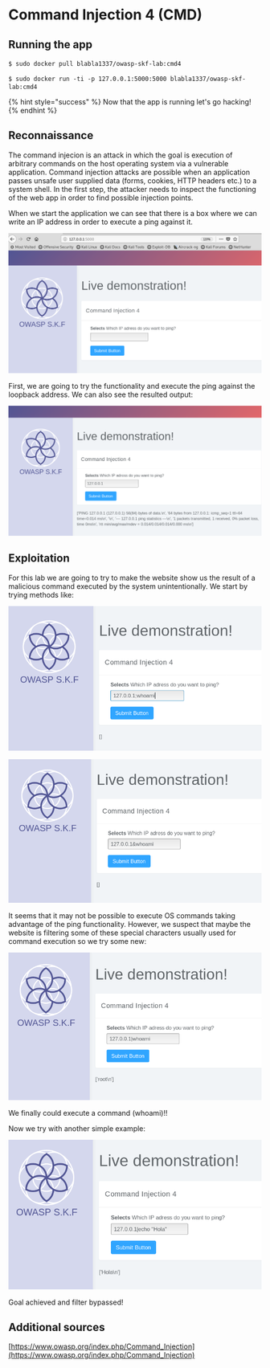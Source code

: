 # Command Injection 4 (CMD)

## Running the app

```text
$ sudo docker pull blabla1337/owasp-skf-lab:cmd4
```

```text
$ sudo docker run -ti -p 127.0.0.1:5000:5000 blabla1337/owasp-skf-lab:cmd4
```

{% hint style="success" %}
Now that the app is running let's go hacking!
{% endhint %}

## Reconnaissance

The command injecion is an attack in which the goal is execution of
arbitrary commands on the host operating system via a vulnerable
application. Command injection attacks are possible when an application
passes unsafe user supplied data (forms, cookies, HTTP headers etc.) to
a system shell. In the first step, the attacker needs to inspect the
functioning of the web app in order to find possible injection points.

When we start the application we can see that there is a box where we can write an IP address in order to execute a ping against it.

![](../../.gitbook/assets/cmd4-10.png)

First, we are going to try the functionality and execute the ping against the loopback address. We can also see the resulted output:

![](../../.gitbook/assets/cmd4-11.png)

## Exploitation

For this lab we are going to try to make the website show us the result of a malicious command executed by the system unintentionally.
We start by trying methods like:

![](../../.gitbook/assets/cmd4-12.png)

![](../../.gitbook/assets/cmd4-13.png)

It seems that it may not be possible to execute OS commands taking advantage of the ping functionality. However, we suspect that maybe the website is
filtering some of these special characters usually used for command execution so we try some new:

![](../../.gitbook/assets/cmd4-14.png)

We finally could execute a command (whoami)!!

Now we try with another simple example:

![](../../.gitbook/assets/cmd4-15.png)

Goal achieved and filter bypassed!

## Additional sources

[https://www.owasp.org/index.php/Command_Injection](https://www.owasp.org/index.php/Command_Injection)
